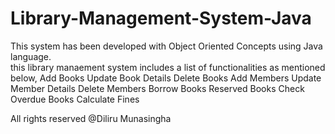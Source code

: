 # Library-Management-System-Java
This system has been developed with Object Oriented Concepts using Java language.  
this library manaement system includes a list of functionalities as mentioned below,
Add Books
Update Book Details
Delete Books
Add Members
Update Member Details
Delete Members
Borrow Books
Reserved Books
Check Overdue Books
Calculate Fines

All rights reserved @Diliru Munasingha
